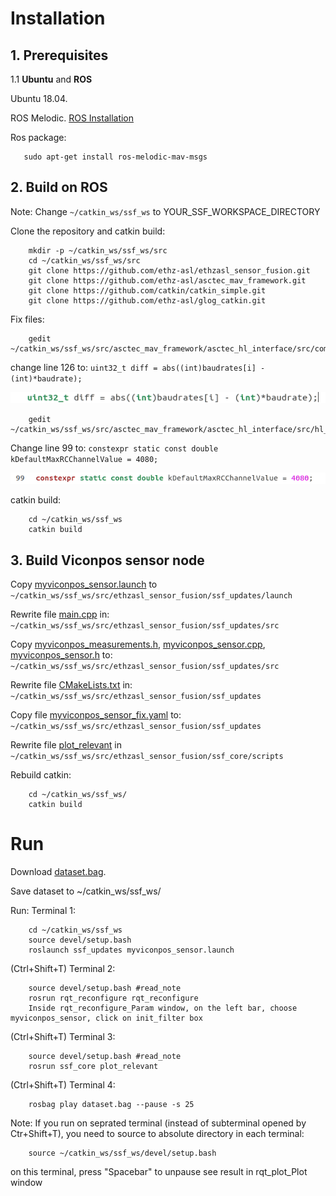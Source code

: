 # Installation

## 1. Prerequisites
1.1 **Ubuntu** and **ROS**

Ubuntu  18.04.

ROS Melodic. [ROS Installation](http://wiki.ros.org/ROS/Installation)

Ros package:
 ```
    sudo apt-get install ros-melodic-mav-msgs
 ```
## 2. Build on ROS

Note: Change `~/catkin_ws/ssf_ws` to YOUR_SSF_WORKSPACE_DIRECTORY

Clone the repository and catkin build:
```
    mkdir -p ~/catkin_ws/ssf_ws/src
    cd ~/catkin_ws/ssf_ws/src
    git clone https://github.com/ethz-asl/ethzasl_sensor_fusion.git
    git clone https://github.com/ethz-asl/asctec_mav_framework.git
    git clone https://github.com/catkin/catkin_simple.git
    git clone https://github.com/ethz-asl/glog_catkin.git
```
Fix files:
```
    gedit ~/catkin_ws/ssf_ws/src/asctec_mav_framework/asctec_hl_interface/src/comm.cpp
```

change line 126 to: `uint32_t diff = abs((int)baudrates[i] - (int)*baudrate);`

![comm](image/comm.png)

```
    gedit ~/catkin_ws/ssf_ws/src/asctec_mav_framework/asctec_hl_interface/src/hl_interface.h
```

Change line 99 to: `constexpr static const double kDefaultMaxRCChannelValue = 4080;`

![interface](image/interface.png)

catkin build:
```
    cd ~/catkin_ws/ssf_ws
    catkin build
```

## 3. Build Viconpos sensor node

Copy [myviconpos_sensor.launch](file/myviconpos_sensor.launch) to `~/catkin_ws/ssf_ws/src/ethzasl_sensor_fusion/ssf_updates/launch`

Rewrite file [main.cpp](file/main.cpp) in: `~/catkin_ws/ssf_ws/src/ethzasl_sensor_fusion/ssf_updates/src`

Copy [myviconpos_measurements.h](file/myviconpos_measurements.h), [myviconpos_sensor.cpp](file/myviconpos_sensor.cpp), [myviconpos_sensor.h](file/myviconpos_sensor.h) to: `~/catkin_ws/ssf_ws/src/ethzasl_sensor_fusion/ssf_updates/src`

Rewrite file [CMakeLists.txt](file/CMakeLists.txt) in: `~/catkin_ws/ssf_ws/src/ethzasl_sensor_fusion/ssf_updates`

Copy file [myviconpos_sensor_fix.yaml](file/myviconpos_sensor_fix.yaml) to: `~/catkin_ws/ssf_ws/src/ethzasl_sensor_fusion/ssf_updates`

Rewrite file [plot_relevant](file/plot_relevant) in `~/catkin_ws/ssf_ws/src/ethzasl_sensor_fusion/ssf_core/scripts`

Rebuild catkin:
```
    cd ~/catkin_ws/ssf_ws/
    catkin build
```
# Run

Download [dataset.bag](http://wiki.ros.org/ethzasl_sensor_fusion/Tutorials/Introductory%20Tutorial%20for%20Multi-Sensor%20Fusion%20Framework?action=AttachFile&do=view&target=dataset.bag).

Save dataset to ~/catkin_ws/ssf_ws/

Run:
Terminal 1:
```
    cd ~/catkin_ws/ssf_ws
    source devel/setup.bash
    roslaunch ssf_updates myviconpos_sensor.launch
```
(Ctrl+Shift+T) Terminal 2:
```
    source devel/setup.bash #read_note
    rosrun rqt_reconfigure rqt_reconfigure
    Inside rqt_reconfigure_Param window, on the left bar, choose myviconpos_sensor, click on init_filter box
```
(Ctrl+Shift+T) Terminal 3:
```
    source devel/setup.bash #read_note
    rosrun ssf_core plot_relevant
```
(Ctrl+Shift+T) Terminal 4:
```
    rosbag play dataset.bag --pause -s 25
```
Note: If you run on seprated terminal (instead of subterminal opened by Ctr+Shift+T), you need to source to absolute directory in each terminal:
```
    source ~/catkin_ws/ssf_ws/devel/setup.bash
```
on this terminal, press "Spacebar" to unpause
see result in rqt_plot_Plot window

